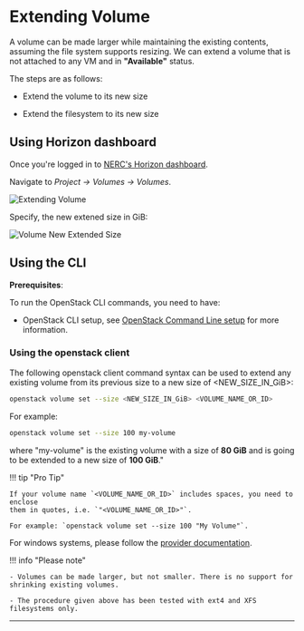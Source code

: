 # Extending Volume

A volume can be made larger while maintaining the existing contents, assuming the
file system supports resizing. We can extend a volume that is not attached to any
VM and in **"Available"** status.

The steps are as follows:

-   Extend the volume to its new size

-   Extend the filesystem to its new size

## Using Horizon dashboard

Once you're logged in to [NERC's Horizon dashboard](https://stack.nerc.mghpcc.org).

Navigate to _Project -> Volumes -> Volumes_.

![Extending Volume](images/extending_volumes.png)

Specify, the new extened size in GiB:

![Volume New Extended Size](images/volume_new_extended_size.png)

## Using the CLI

**Prerequisites**:

To run the OpenStack CLI commands, you need to have:

-   OpenStack CLI setup, see [OpenStack Command Line setup](../openstack-cli/openstack-CLI.md#command-line-setup)
    for more information.

### Using the openstack client

The following openstack client command syntax can be used to extend any existing
volume from its previous size to a new size of <NEW_SIZE_IN_GiB>:

```sh
openstack volume set --size <NEW_SIZE_IN_GiB> <VOLUME_NAME_OR_ID>
```

For example:

```sh
openstack volume set --size 100 my-volume
```

where "my-volume" is the existing volume with a size of **80 GiB** and is going
to be extended to a new size of **100 GiB**."

!!! tip "Pro Tip"

    If your volume name `<VOLUME_NAME_OR_ID>` includes spaces, you need to enclose
    them in quotes, i.e. `"<VOLUME_NAME_OR_ID>"`.

    For example: `openstack volume set --size 100 "My Volume"`.

For windows systems, please follow the [provider documentation](https://docs.microsoft.com/en-us/windows-server/storage/disk-management/extend-a-basic-volume).

!!! info "Please note"

    - Volumes can be made larger, but not smaller. There is no support for
    shrinking existing volumes.

    - The procedure given above has been tested with ext4 and XFS filesystems only.

---
